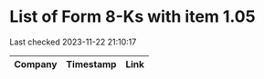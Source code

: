 # List of Form 8-Ks with item 1.05
Last checked 2023-11-22 21:10:17

|Company|Timestamp|Link|
|---|---|---|
